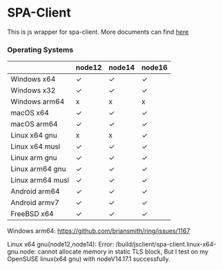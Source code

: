 # SPA-Client
This is js wrapper for spa-client.
More documents can find [here](https://timzaak.github.io/spa-server/guide/spa-client-npm-package.html)


### Operating Systems

|                  | node12 | node14 | node16 |
| ---------------- |--------|--------|--------|
| Windows x64      | ✓      | ✓      | ✓      |
| Windows x32      | ✓      | ✓      | ✓      |
| Windows arm64    | x      | x      | x      |
| macOS x64        | ✓      | ✓      | ✓      |
| macOS arm64      | ✓      | ✓      | ✓      |
| Linux x64 gnu    | x      | x      | ✓      |
| Linux x64 musl   | ✓      | ✓      | ✓      |
| Linux arm gnu    | ✓      | ✓      | ✓      |
| Linux arm64 gnu  | ✓      | ✓      | ✓      |
| Linux arm64 musl | ✓      | ✓      | ✓      |
| Android arm64    | ✓      | ✓      | ✓      |
| Android armv7    | ✓      | ✓      | ✓      |
| FreeBSD x64      | ✓      | ✓      | ✓      |

Windows arm64: https://github.com/briansmith/ring/issues/1167

Linux x64 gnu(node12,node14): Error: /build/jsclient/spa-client.linux-x64-gnu.node: cannot allocate memory in static TLS block, But I test on my OpenSUSE linux(x64 gnu) with nodeV14.17.1 successfully.
